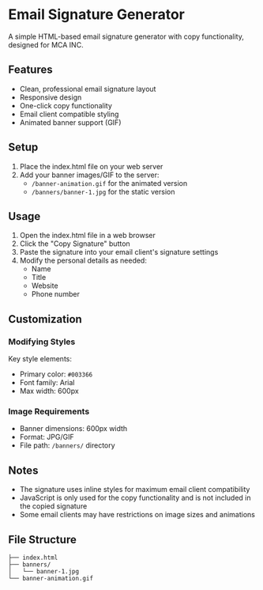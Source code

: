 # Email Signature Generator

A simple HTML-based email signature generator with copy functionality, designed for MCA INC.

## Features

- Clean, professional email signature layout
- Responsive design
- One-click copy functionality
- Email client compatible styling
- Animated banner support (GIF)

## Setup

1. Place the index.html file on your web server
2. Add your banner images/GIF to the server:
   - `/banner-animation.gif` for the animated version
   - `/banners/banner-1.jpg` for the static version

## Usage

1. Open the index.html file in a web browser
2. Click the "Copy Signature" button
3. Paste the signature into your email client's signature settings
4. Modify the personal details as needed:
   - Name
   - Title
   - Website
   - Phone number

## Customization

### Modifying Styles

Key style elements:

- Primary color: `#003366`
- Font family: Arial
- Max width: 600px

### Image Requirements

- Banner dimensions: 600px width
- Format: JPG/GIF
- File path: `/banners/` directory

## Notes

- The signature uses inline styles for maximum email client compatibility
- JavaScript is only used for the copy functionality and is not included in the copied signature
- Some email clients may have restrictions on image sizes and animations

## File Structure

```
├── index.html
├── banners/
│   └── banner-1.jpg
└── banner-animation.gif
```
